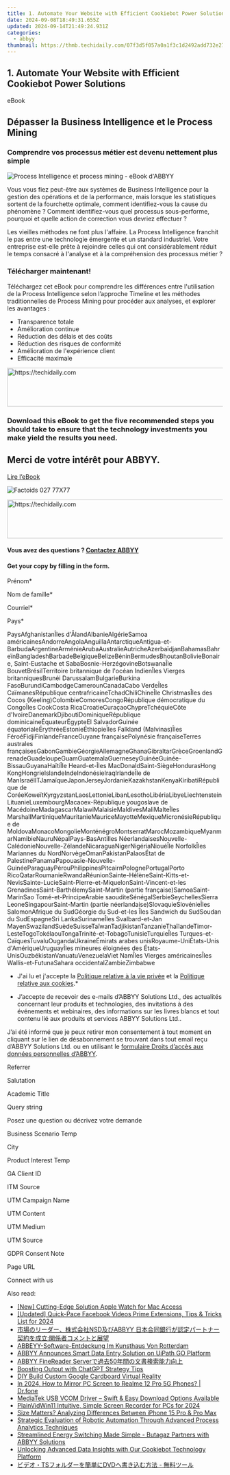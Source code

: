 ```yaml
---
title: 1. Automate Your Website with Efficient Cookiebot Power Solutions
date: 2024-09-08T18:49:31.655Z
updated: 2024-09-14T21:49:24.931Z
categories:
  - abbyy
thumbnail: https://thmb.techidaily.com/07f3d5f057a0a1f3c1d2492add732e27fc47138ba4a1808a078297c558520a47.png
---
```


## 1. Automate Your Website with Efficient Cookiebot Power Solutions

eBook

## Dépasser la Business Intelligence et le Process Mining

### Comprendre vos processus métier est devenu nettement plus simple

![Process Intelligence et process mining - eBook d'ABBYY](https://static1.abbyy.com/abbyycommedia/32692/28b-business-intelligence-and-process-mining-fr-360x232.jpg)

Vous vous fiez peut-être aux systèmes de Business Intelligence pour la gestion des opérations et de la performance, mais lorsque les statistiques sortent de la fourchette optimale, comment identifiez-vous la cause du phénomène ? Comment identifiez-vous quel processus sous-performe, pourquoi et quelle action de correction vous devriez effectuer ?

Les vieilles méthodes ne font plus l'affaire. La Process Intelligence franchit le pas entre une technologie émergente et un standard industriel. Votre entreprise est-elle prête à rejoindre celles qui ont considérablement réduit le temps consacré à l'analyse et à la compréhension des processus métier ?

### Télécharger maintenant!

Téléchargez cet eBook pour comprendre les différences entre l'utilisation de la Process Intelligence selon l’approche Timeline et les méthodes traditionnelles de Process Mining pour procéder aux analyses, et explorer les avantages :

* Transparence totale
* Amélioration continue
* Réduction des délais et des coûts
* Réduction des risques de conformité
* Amélioration de l'expérience client
* Efficacité maximale

<!-- affiliate ads begin -->
<a href="https://appsumo.8odi.net/c/5597632/2130886/7443" target="_top" id="2130886">
  <img src="//a.impactradius-go.com/display-ad/7443-2130886" border="0" alt="https://techidaily.com" width="728" height="90"/>
</a>
<img height="0" width="0" src="https://appsumo.8odi.net/i/5597632/2130886/7443" style="position:absolute;visibility:hidden;" border="0" />
<!-- affiliate ads end -->

### Download this eBook to get the five recommended steps you should take to ensure that the technology investments you make yield the results you need.

## Merci de votre intérêt pour ABBYY.

[Lire l’eBook](https://digital.abbyy.com/hubfs/documents/content/ebook-processintelligence-beyond-bi-process-mining-fr.pdf "Lire l’eBook") 

![Factoids 027 77X77](https://static4.abbyy.com/abbyycommedia/31652/factoids-027-77x77.svg)

<!-- affiliate ads begin -->
<a href="https://appsumo.8odi.net/c/5597632/2118306/7443" target="_top" id="2118306">
  <img src="//a.impactradius-go.com/display-ad/7443-2118306" border="0" alt="https://techidaily.com" width="728" height="90"/>
</a>
<img height="0" width="0" src="https://appsumo.8odi.net/i/5597632/2118306/7443" style="position:absolute;visibility:hidden;" border="0" />
<!-- affiliate ads end -->

#### Vous avez des questions ? [Contactez ABBYY](https://tools.techidaily.com/abbyy/products/)

#### Get your copy by filling in the form.

Prénom\*

Nom de famille\*

Courriel\*

Pays\*

PaysAfghanistanÎles d'ÅlandAlbanieAlgérieSamoa américainesAndorreAngolaAnguillaAntarctiqueAntigua-et-BarbudaArgentineArménieArubaAustralieAutricheAzerbaïdjanBahamasBahreïnBangladeshBarbadeBelgiqueBelizeBéninBermudesBhoutanBolivieBonaire, Saint-Eustache et SabaBosnie-HerzégovineBotswanaÎle BouvetBrésilTerritoire britannique de l'océan IndienÎles Vierges britanniquesBrunéi DarussalamBulgarieBurkina FasoBurundiCambodgeCamerounCanadaCabo VerdeÎles CaïmanesRépublique centrafricaineTchadChiliChineÎle ChristmasÎles des Cocos (Keeling)ColombieComoresCongoRépublique démocratique du CongoÎles CookCosta RicaCroatieCuraçaoChypreTchéquieCôte d'IvoireDanemarkDjiboutiDominiqueRépublique dominicaineÉquateurÉgypteEl SalvadorGuinée équatorialeÉrythréeEstonieÉthiopieÎles Falkland (Malvinas)Îles FéroéFidjiFinlandeFranceGuyane françaisePolynésie françaiseTerres australes françaisesGabonGambieGéorgieAllemagneGhanaGibraltarGrèceGroenlandGrenadeGuadeloupeGuamGuatemalaGuerneseyGuinéeGuinée-BissauGuyanaHaïtiÎle Heard-et-Îles MacDonaldSaint-SiègeHondurasHong KongHongrieIslandeIndeIndonésieIraqIrlandeÎle de ManIsraëlITJamaïqueJaponJerseyJordanieKazakhstanKenyaKiribatiRépublique de CoréeKoweïtKyrgyzstanLaosLettonieLibanLesothoLibériaLibyeLiechtensteinLituanieLuxembourgMacaoex-République yougoslave de MacédoineMadagascarMalawiMalaisieMaldivesMaliMalteÎles MarshallMartiniqueMauritanieMauriceMayotteMexiqueMicronésieRépublique de MoldovaMonacoMongolieMonténégroMontserratMarocMozambiqueMyanmarNamibieNauruNépalPays-BasAntilles NéerlandaisesNouvelle-CalédonieNouvelle-ZélandeNicaraguaNigerNigériaNiouéÎle NorfolkÎles Mariannes du NordNorvègeOmanPakistanPalaosÉtat de PalestinePanamaPapouasie-Nouvelle-GuinéeParaguayPérouPhilippinesPitcairnPolognePortugalPorto RicoQatarRoumanieRwandaRéunionSainte-HélèneSaint-Kitts-et-NevisSainte-LucieSaint-Pierre-et-MiquelonSaint-Vincent-et-les GrenadinesSaint-BarthélemySaint-Martin (partie française)SamoaSaint-MarinSao Tomé-et-PrincipeArabie saouditeSénégalSerbieSeychellesSierra LeoneSingapourSaint-Martin (partie néerlandaise)SlovaquieSlovénieÎles SalomonAfrique du SudGéorgie du Sud-et-les Îles Sandwich du SudSoudan du SudEspagneSri LankaSurinameÎles Svalbard-et-Jan MayenSwazilandSuèdeSuisseTaïwanTadjikistanTanzanieThaïlandeTimor-LesteTogoTokélaouTongaTrinité-et-TobagoTunisieTurquieÎles Turques-et-CaïquesTuvaluOugandaUkraineÉmirats arabes unisRoyaume-UniÉtats-Unis d'AmériqueUruguayÎles mineures éloignées des États-UnisOuzbékistanVanuatuVenezuelaViet NamÎles Vierges américainesÎles Wallis-et-FutunaSahara occidentalZambieZimbabwe

* J'ai lu et j'accepte la [Politique relative à la vie privée](https://tools.techidaily.com/abbyy/products/) et la [Politique relative aux cookies](https://tools.techidaily.com/abbyy/products/).\*

* J’accepte de recevoir des e-mails d’ABBYY Solutions Ltd., des actualités concernant leur produits et technologies, des invitations à des événements et webinaires, des informations sur les livres blancs et tout contenu lié aux produits et services ABBYY Solutions Ltd..  
    
J’ai été informé que je peux retirer mon consentement à tout moment en cliquant sur le lien de désabonnement se trouvant dans tout email reçu d’ABBYY Solutions Ltd. ou en utilisant le [formulaire Droits d’accès aux données personnelles d’ABBYY](https://tools.techidaily.com/abbyy/products/).

Referrer

Salutation

Academic Title

Query string

Posez une question ou décrivez votre demande 

Business Scenario Temp

City

Product Interest Temp

GA Client ID

ITM Source

UTM Campaign Name

UTM Content

UTM Medium

UTM Source

GDPR Consent Note

Page URL

Connect with us

<ins class="adsbygoogle"
     style="display:block"
     data-ad-format="autorelaxed"
     data-ad-client="ca-pub-7571918770474297"
     data-ad-slot="1223367746"></ins>

<ins class="adsbygoogle"
     style="display:block"
     data-ad-client="ca-pub-7571918770474297"
     data-ad-slot="8358498916"
     data-ad-format="auto"
     data-full-width-responsive="true"></ins>

<span class="atpl-alsoreadstyle">Also read:</span>
<div><ul>
<li><a href="https://vp-tips.techidaily.com/new-cutting-edge-solution-apple-watch-for-mac-access/"><u>[New] Cutting-Edge Solution Apple Watch for Mac Access</u></a></li>
<li><a href="https://fox-info.techidaily.com/updated-quick-pace-facebook-videos-prime-extensions-tips-and-tricks-list-for-2024/"><u>[Updated] Quick-Pace Facebook Videos Prime Extensions, Tips & Tricks List for 2024</u></a></li>
<li><a href="https://solve-hot.techidaily.com/1724313529513-nsdabbyy/"><u>市場のリーダー、株式会社NSD及びABBYY 日本合同銀行が認定パートナー契約を成立:関係者コメントと展望</u></a></li>
<li><a href="https://solve-hot.techidaily.com/abbeyy-software-entdeckung-im-kunsthaus-von-rotterdam/"><u>ABBEYY-Software-Entdeckung Im Kunsthaus Von Rotterdam</u></a></li>
<li><a href="https://solve-hot.techidaily.com/abbyy-announces-smart-data-entry-solution-on-uipath-go-platform/"><u>ABBYY Announces Smart Data Entry Solution on UiPath GO Platform</u></a></li>
<li><a href="https://solve-hot.techidaily.com/abbyy-finereader-server50/"><u>ABBYY FineReader Serverで過去50年間の文書検索能力向上</u></a></li>
<li><a href="https://tech-revival.techidaily.com/boosting-output-with-chatgpt-strategy-tips/"><u>Boosting Output with ChatGPT Strategy Tips</u></a></li>
<li><a href="https://extra-information.techidaily.com/diy-build-custom-google-cardboard-virtual-reality/"><u>DIY Build Custom Google Cardboard Virtual Reality</u></a></li>
<li><a href="https://screen-mirror.techidaily.com/in-2024-how-to-mirror-pc-screen-to-realme-12-pro-5g-phones-drfone-by-drfone-android/"><u>In 2024, How to Mirror PC Screen to Realme 12 Pro 5G Phones? | Dr.fone</u></a></li>
<li><a href="https://hardware-updates.techidaily.com/1722955818591-mediatek-usb-vcom-driver-swift-and-easy-download-options-available/"><u>MediaTek USB VCOM Driver – Swift & Easy Download Options Available</u></a></li>
<li><a href="https://on-screen-recording.techidaily.com/plainvidwin11-intuitive-simple-screen-recorder-for-pcs-for-2024/"><u>PlainVidWin11 Intuitive, Simple Screen Recorder for PCs for 2024</u></a></li>
<li><a href="https://buynow-reviews.techidaily.com/size-matters-analyzing-differences-between-iphone-15-pro-and-pro-max/"><u>Size Matters? Analyzing Differences Between iPhone 15 Pro & Pro Max</u></a></li>
<li><a href="https://solve-hot.techidaily.com/strategic-evaluation-of-robotic-automation-through-advanced-process-analytics-techniques/"><u>Strategic Evaluation of Robotic Automation Through Advanced Process Analytics Techniques</u></a></li>
<li><a href="https://solve-hot.techidaily.com/streamlined-energy-switching-made-simple-butagaz-partners-with-abbyy-solutions/"><u>Streamlined Energy Switching Made Simple - Butagaz Partners with ABBYY Solutions</u></a></li>
<li><a href="https://solve-hot.techidaily.com/unlocking-advanced-data-insights-with-our-cookiebot-technology-platform/"><u>Unlocking Advanced Data Insights with Our Cookiebot Technology Platform</u></a></li>
<li><a href="https://tech-revival.techidaily.com/tsdvd/"><u>ビデオ・TSフォルダーを簡単にDVDへ書き込む方法 - 無料ツール</u></a></li>
</ul></div>

